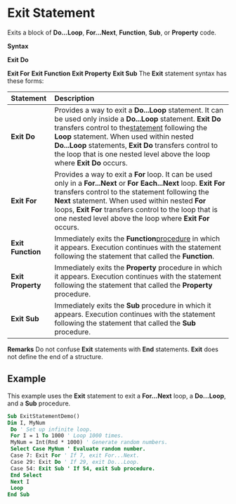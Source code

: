 
# Exit Statement

Exits a block of  **Do…Loop**, **For…Next**, **Function**, **Sub**, or **Property** code.

 **Syntax**

 **Exit** **Do**

 **Exit For**
 **Exit Function**
 **Exit Property**
 **Exit Sub**
The  **Exit** statement syntax has these forms:


|**Statement**|**Description**|
|:-----|:-----|
|**Exit Do**|Provides a way to exit a  **Do...Loop** statement. It can be used only inside a **Do...Loop** statement. **Exit Do** transfers control to the[statement](b8bdf64f-5920-1ae9-16d0-b26d09524a30.md) following the **Loop** statement. When used within nested **Do...Loop** statements, **Exit Do** transfers control to the loop that is one nested level above the loop where **Exit** **Do** occurs.|
|**Exit For**|Provides a way to exit a  **For** loop. It can be used only in a **For...Next** or **For** **Each...Next** loop. **Exit For** transfers control to the statement following the **Next** statement. When used within nested **For** loops, **Exit For** transfers control to the loop that is one nested level above the loop where **Exit For** occurs.|
|**Exit Function**|Immediately exits the  **Function**[procedure](b8bdf64f-5920-1ae9-16d0-b26d09524a30.md) in which it appears. Execution continues with the statement following the statement that called the **Function**.|
|**Exit Property**|Immediately exits the  **Property** procedure in which it appears. Execution continues with the statement following the statement that called the **Property** procedure.|
|**Exit Sub**|Immediately exits the  **Sub** procedure in which it appears. Execution continues with the statement following the statement that called the **Sub** procedure.|
 **Remarks**
Do not confuse  **Exit** statements with **End** statements. **Exit** does not define the end of a structure.

## Example

This example uses the  **Exit** statement to exit a **For...Next** loop, a **Do...Loop**, and a **Sub** procedure.


```vb
Sub ExitStatementDemo() 
Dim I, MyNum 
 Do ' Set up infinite loop. 
 For I = 1 To 1000 ' Loop 1000 times. 
 MyNum = Int(Rnd * 1000) ' Generate random numbers. 
 Select Case MyNum ' Evaluate random number. 
 Case 7: Exit For ' If 7, exit For...Next. 
 Case 29: Exit Do ' If 29, exit Do...Loop. 
 Case 54: Exit Sub ' If 54, exit Sub procedure. 
 End Select 
 Next I 
 Loop 
End Sub
```

